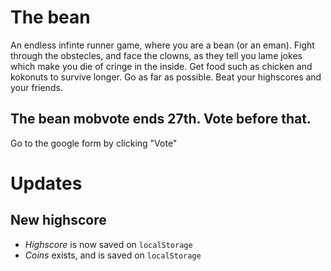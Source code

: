 # The bean
An endless infinte runner game, where you are a bean (or an eman). Fight through the obstecles, and face the clowns, as they tell you lame jokes which make you die of cringe in the inside. Get food such as chicken and kokonuts to survive longer. Go as far as possible. Beat your highscores and your friends. 

## The bean mobvote ends 27th. Vote before that.
Go to the google form by clicking "Vote"

# Updates
## New highscore
- *Highscore* is now saved on `localStorage`
- *Coins* exists, and is saved on `localStorage`
